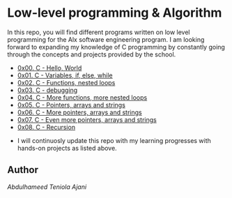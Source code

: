 # Low-level programming & Algorithm

In this repo, you will find different programs written on low level programming for the Alx software engineering program. I am looking forward to expanding my knowledge of C programming by constantly going through the concepts and projects provided by the school. 

* [0x00. C - Hello, World](./0x00-hello_world)
* [0x01. C - Variables, if, else, while](./0x01-variables_if_else_while)
* [0x02. C - Functions, nested loops](./0x02-functions_nested_loops)
* [0x03. C - debugging](./0x03-debugging)
* [0x04. C - More functions, more nested loops](./0x04-more_functions_nested_loops)
* [0x05. C - Pointers, arrays and strings](./0x05-pointers_arrays_strings)
* [0x06. C - More pointers, arrays and strings](./0x06-pointers_arrays_strings)
* [ 0x07. C - Even more pointers, arrays and strings](./0x07-pointers_arrays_strings)
* [ 0x08. C - Recursion](./0x08-recursion)

- I will continuosly update this repo with my learning progresses with hands-on projects as listed above.

## Author 
*Abdulhameed Teniola Ajani*
